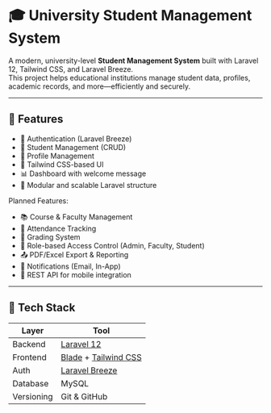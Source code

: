 # 🎓 University Student Management System

A modern, university-level **Student Management System** built with Laravel 12, Tailwind CSS, and Laravel Breeze.  
This project helps educational institutions manage student data, profiles, academic records, and more—efficiently and securely.

---

## 🚀 Features

- 🔐 Authentication (Laravel Breeze)
- 👤 Student Management (CRUD)
- 📝 Profile Management
- 🎨 Tailwind CSS-based UI
- 📊 Dashboard with welcome message
- 📂 Modular and scalable Laravel structure

Planned Features:
- 📚 Course & Faculty Management
- 📅 Attendance Tracking
- 🧮 Grading System
- 👮 Role-based Access Control (Admin, Faculty, Student)
- 📤 PDF/Excel Export & Reporting
- 📩 Notifications (Email, In-App)
- 📱 REST API for mobile integration

---

## 🧰 Tech Stack

| Layer      | Tool                          |
|------------|-------------------------------|
| Backend    | [Laravel 12](https://laravel.com/) |
| Frontend   | [Blade](https://laravel.com/docs/blade) + [Tailwind CSS](https://tailwindcss.com) |
| Auth       | [Laravel Breeze](https://laravel.com/docs/starter-kits#laravel-breeze) |
| Database   | MySQL               |
| Versioning | Git & GitHub                  |

